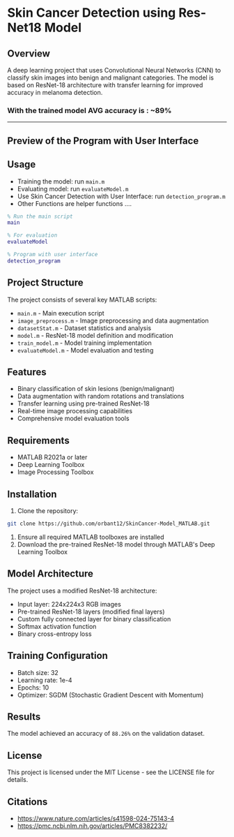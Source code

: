 # Skin Cancer Detection using Res-Net18 Model

## Overview

A deep learning project that uses Convolutional Neural Networks (CNN) to classify skin images into benign and malignant categories. The model is based on ResNet-18 architecture with transfer learning for improved accuracy in melanoma detection.

### With the trained model AVG accuracy is : ~89%

----

## Preview of the Program with User Interface

## Usage

- Training the model: run `main.m`
- Evaluating model: run `evaluateModel.m`
- Use Skin Cancer Detection with User Interface: run `detection_program.m`
- Other Functions are helper functions ....

```matlab
% Run the main script
main

% For evaluation
evaluateModel

% Program with user interface
detection_program
```

## Project Structure

The project consists of several key MATLAB scripts:

- `main.m` - Main execution script
- `image_preprocess.m` - Image preprocessing and data augmentation
- `datasetStat.m` - Dataset statistics and analysis
- `model.m` - ResNet-18 model definition and modification
- `train_model.m` - Model training implementation
- `evaluateModel.m` - Model evaluation and testing

## Features

- Binary classification of skin lesions (benign/malignant)
- Data augmentation with random rotations and translations
- Transfer learning using pre-trained ResNet-18
- Real-time image processing capabilities
- Comprehensive model evaluation tools

## Requirements

- MATLAB R2021a or later
- Deep Learning Toolbox
- Image Processing Toolbox

## Installation

1. Clone the repository:

```bash
git clone https://github.com/orbant12/SkinCancer-Model_MATLAB.git
```

1. Ensure all required MATLAB toolboxes are installed
2. Download the pre-trained ResNet-18 model through MATLAB's Deep Learning Toolbox



## Model Architecture

The project uses a modified ResNet-18 architecture:

- Input layer: 224x224x3 RGB images
- Pre-trained ResNet-18 layers (modified final layers)
- Custom fully connected layer for binary classification
- Softmax activation function
- Binary cross-entropy loss

## Training Configuration

- Batch size: 32
- Learning rate: 1e-4
- Epochs: 10
- Optimizer: SGDM (Stochastic Gradient Descent with Momentum)

## Results

The model achieved an accuracy of `88.26%` on the validation dataset.

## License

This project is licensed under the MIT License - see the LICENSE file for details.

## Citations

- https://www.nature.com/articles/s41598-024-75143-4
- https://pmc.ncbi.nlm.nih.gov/articles/PMC8382232/
